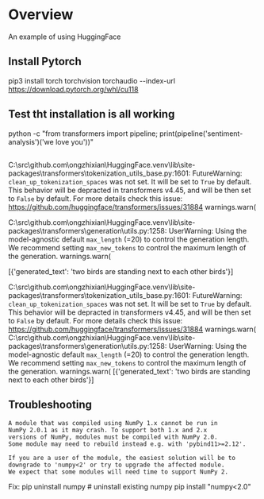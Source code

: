 # Overview

An example of using HuggingFace

## Install Pytorch

pip3 install torch torchvision torchaudio --index-url https://download.pytorch.org/whl/cu118


## Test tht installation is all working 

python -c "from transformers import pipeline; print(pipeline('sentiment-analysis')('we love you'))"


##

C:\src\github.com\ongzhixian\HuggingFace\.venv\lib\site-packages\transformers\tokenization_utils_base.py:1601: FutureWarning: `clean_up_tokenization_spaces` was not set. It will be set to `True` by default. This behavior will be depracted in transformers v4.45, and will be then set to `False` by default. 
For more details check this issue: https://github.com/huggingface/transformers/issues/31884
  warnings.warn(

C:\src\github.com\ongzhixian\HuggingFace\.venv\lib\site-packages\transformers\generation\utils.py:1258: UserWarning: Using the model-agnostic default `max_length` (=20) to control the generation length. We recommend setting `max_new_tokens` to control the maximum length of the generation.
  warnings.warn(

[{'generated_text': 'two birds are standing next to each other birds'}]



C:\src\github.com\ongzhixian\HuggingFace\.venv\lib\site-packages\transformers\tokenization_utils_base.py:1601: FutureWarning: `clean_up_tokenization_spaces` was not set. It will be set to `True` by default. This behavior will be depracted in transformers v4.45, and will be then set to `False` by default. For more details check this issue: https://github.com/huggingface/transformers/issues/31884
  warnings.warn(
C:\src\github.com\ongzhixian\HuggingFace\.venv\lib\site-packages\transformers\generation\utils.py:1258: UserWarning: Using the model-agnostic default `max_length` (=20) to control the generation length. We recommend setting `max_new_tokens` to control the maximum length of the generation.
  warnings.warn(
[{'generated_text': 'two birds are standing next to each other birds'}]

## Troubleshooting

```
A module that was compiled using NumPy 1.x cannot be run in
NumPy 2.0.1 as it may crash. To support both 1.x and 2.x
versions of NumPy, modules must be compiled with NumPy 2.0.
Some module may need to rebuild instead e.g. with 'pybind11>=2.12'.

If you are a user of the module, the easiest solution will be to
downgrade to 'numpy<2' or try to upgrade the affected module.
We expect that some modules will need time to support NumPy 2.
```

Fix:
pip uninstall numpy       # uninstall existing numpy
pip install "numpy<2.0"
